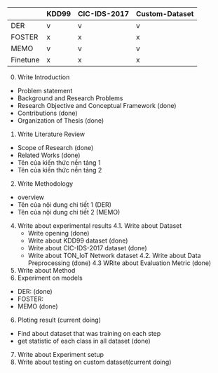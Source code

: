 

||KDD99|CIC-IDS-2017|Custom-Dataset|
|---|---|---|---|
|DER|v|v|v|
|FOSTER|x|x|x|
|MEMO|v|v|v|
|Finetune|x|x|x|

0. Write Introduction
- Problem statement
- Background and Research Problems
- Research Objective and Conceptual Framework (done)
- Contributions (done)
- Organization of Thesis (done)
1. Write Literature Review
- Scope of Research (done)
- Related Works (done)
- Tên của kiến thức nền tảng 1
- Tên của kiến thức nền tảng 2
2. Write Methodology
- overview
- Tên của nội dung chi tiết 1 (DER)
- Tên của nội dung chi tiết 2 (MEMO)
4. Write about experimental results
    4.1. Write about Dataset
    - Write opening (done)
    - Write about KDD99 dataset (done)
    - Write about CIC-IDS-2017 dataset (done)
    - Write about TON_IoT Network dataset
    4.2. Write about Data Preprocessing (done)
    4.3 WRite about Evaluation Metric (done)
2. Write about Method
3. Experiment on models
- DER: (done)
- FOSTER:
- MEMO (done)
6. Ploting result (current doing)
- Find about dataset that was training on each step
- get statistic of each class in all dataset (done)
7. Write about Experiment setup
8. Write about testing on custom dataset(current doing)
